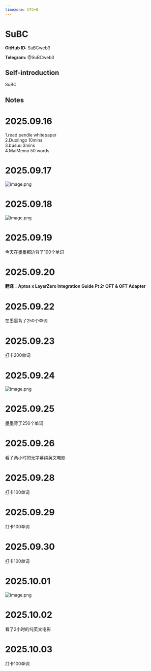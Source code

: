```yaml
---
timezone: UTC+8
---
```


# SuBC

**GitHub ID:** SuBCweb3

**Telegram:** @SuBCweb3

## Self-introduction

SuBC

## Notes
<!-- Content_START -->
# 2025.09.16
<!-- DAILY_CHECKIN_2025-09-16_START -->
1.read pendle whitepaper  
2.Duolingo 10mins  
3.busuu 3mins  
4.MaiMemo 50 words
<!-- DAILY_CHECKIN_2025-09-16_END -->


# 2025.09.17
<!-- DAILY_CHECKIN_2025-09-17_START -->
![image.png](https://raw.githubusercontent.com/IntensiveCoLearning/english_3rd/main/assets/SuBCweb3/images/2025-09-17-1758120756082-image.png)
<!-- DAILY_CHECKIN_2025-09-17_END -->


# 2025.09.18
<!-- DAILY_CHECKIN_2025-09-18_START -->
![image.png](https://raw.githubusercontent.com/IntensiveCoLearning/english_3rd/main/assets/SuBCweb3/images/2025-09-18-1758201477143-image.png)
<!-- DAILY_CHECKIN_2025-09-18_END -->


# 2025.09.19
<!-- DAILY_CHECKIN_2025-09-19_START -->
今天在墨墨那边背了100个单词
<!-- DAILY_CHECKIN_2025-09-19_END -->


# 2025.09.20
<!-- DAILY_CHECKIN_2025-09-20_START -->
**翻译：Aptos x LayerZero Integration Guide Pt 2: OFT & OFT Adapter**
<!-- DAILY_CHECKIN_2025-09-20_END -->


# 2025.09.22
<!-- DAILY_CHECKIN_2025-09-22_START -->
在墨墨背了250个单词
<!-- DAILY_CHECKIN_2025-09-22_END -->


# 2025.09.23
<!-- DAILY_CHECKIN_2025-09-23_START -->
打卡200单词
<!-- DAILY_CHECKIN_2025-09-23_END -->


# 2025.09.24
<!-- DAILY_CHECKIN_2025-09-24_START -->
![image.png](https://raw.githubusercontent.com/IntensiveCoLearning/english_3rd/main/assets/SuBCweb3/images/2025-09-24-1758729210787-image.png)
<!-- DAILY_CHECKIN_2025-09-24_END -->


# 2025.09.25
<!-- DAILY_CHECKIN_2025-09-25_START -->
墨墨背了250个单词
<!-- DAILY_CHECKIN_2025-09-25_END -->


# 2025.09.26
<!-- DAILY_CHECKIN_2025-09-26_START -->
看了两小时的无字幕纯英文电影
<!-- DAILY_CHECKIN_2025-09-26_END -->


# 2025.09.28
<!-- DAILY_CHECKIN_2025-09-28_START -->
打卡100单词
<!-- DAILY_CHECKIN_2025-09-28_END -->


# 2025.09.29
<!-- DAILY_CHECKIN_2025-09-29_START -->
打卡100单词
<!-- DAILY_CHECKIN_2025-09-29_END -->


# 2025.09.30
<!-- DAILY_CHECKIN_2025-09-30_START -->
打卡100单词
<!-- DAILY_CHECKIN_2025-09-30_END -->


# 2025.10.01
<!-- DAILY_CHECKIN_2025-10-01_START -->
![image.png](https://raw.githubusercontent.com/IntensiveCoLearning/english_3rd/main/assets/SuBCweb3/images/2025-10-01-1759314323130-image.png)
<!-- DAILY_CHECKIN_2025-10-01_END -->


# 2025.10.02
<!-- DAILY_CHECKIN_2025-10-02_START -->
看了2小时的纯英文电影
<!-- DAILY_CHECKIN_2025-10-02_END -->


# 2025.10.03
<!-- DAILY_CHECKIN_2025-10-03_START -->
打卡100单词
<!-- DAILY_CHECKIN_2025-10-03_END -->
<!-- Content_END -->
